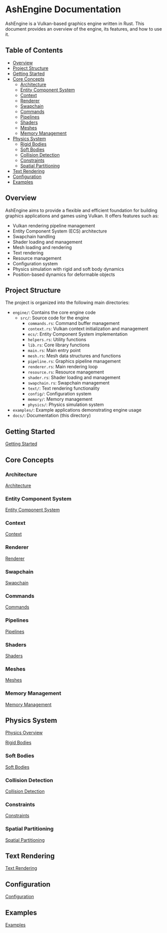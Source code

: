 # AshEngine Documentation

AshEngine is a Vulkan-based graphics engine written in Rust. This document provides an overview of the engine, its features, and how to use it.

## Table of Contents

- [Overview](#overview)
- [Project Structure](#project-structure)
- [Getting Started](#getting-started)
- [Core Concepts](#core-concepts)
  - [Architecture](#architecture)
  - [Entity Component System](#entity-component-system)
  - [Context](#context)
  - [Renderer](#renderer)
  - [Swapchain](#swapchain)
  - [Commands](#commands)
  - [Pipelines](#pipelines)
  - [Shaders](#shaders)
  - [Meshes](#meshes)
  - [Memory Management](#memory-management)
- [Physics System](#physics-system)
  - [Rigid Bodies](#rigid-bodies)
  - [Soft Bodies](#soft-bodies)
  - [Collision Detection](#collision-detection)
  - [Constraints](#constraints)
  - [Spatial Partitioning](#spatial-partitioning)
- [Text Rendering](#text-rendering)
- [Configuration](#configuration)
- [Examples](#examples)

## Overview

AshEngine aims to provide a flexible and efficient foundation for building graphics applications and games using Vulkan. It offers features such as:

- Vulkan rendering pipeline management
- Entity Component System (ECS) architecture
- Swapchain handling
- Shader loading and management
- Mesh loading and rendering
- Text rendering
- Resource management
- Configuration system
- Physics simulation with rigid and soft body dynamics
- Position-based dynamics for deformable objects

## Project Structure

The project is organized into the following main directories:

- `engine/`: Contains the core engine code
  - `src/`: Source code for the engine
    - `commands.rs`: Command buffer management
    - `context.rs`: Vulkan context initialization and management
    - `ecs/`: Entity Component System implementation
    - `helpers.rs`: Utility functions
    - `lib.rs`: Core library functions
    - `main.rs`: Main entry point
    - `mesh.rs`: Mesh data structures and functions
    - `pipeline.rs`: Graphics pipeline management
    - `renderer.rs`: Main rendering loop
    - `resource.rs`: Resource management
    - `shader.rs`: Shader loading and management
    - `swapchain.rs`: Swapchain management
    - `text/`: Text rendering functionality
    - `config/`: Configuration system
    - `memory/`: Memory management
    - `physics/`: Physics simulation system
- `examples/`: Example applications demonstrating engine usage
- `docs/`: Documentation (this directory)

## Getting Started

[Getting Started](./getting_started.md)

## Core Concepts

### Architecture

[Architecture](./architecture.md)

### Entity Component System

[Entity Component System](./ecs.md)

### Context

[Context](./context.md)

### Renderer

[Renderer](./renderer.md)

### Swapchain

[Swapchain](./swapchain.md)

### Commands

[Commands](./commands.md)

### Pipelines

[Pipelines](./pipelines.md)

### Shaders

[Shaders](./shaders.md)

### Meshes

[Meshes](./meshes.md)

### Memory Management

[Memory Management](./memory_management.md)

## Physics System

[Physics Overview](./physics/overview.md)

[Rigid Bodies](./physics/rigid_bodies.md)

### Soft Bodies

[Soft Bodies](./physics/soft_bodies.md)

### Collision Detection

[Collision Detection](./physics/collision_detection.md)

### Constraints

[Constraints](./physics/constraints.md)

### Spatial Partitioning

[Spatial Partitioning](./physics/spatial_partitioning.md)

## Text Rendering

[Text Rendering](./text_rendering.md)

## Configuration

[Configuration](./configuration.md)

## Examples

[Examples](./examples.md)
